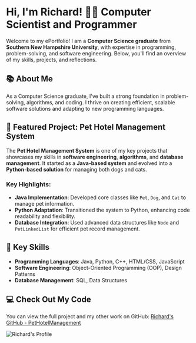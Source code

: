 # Hi, I'm Richard! 👨‍💻 Computer Scientist and Programmer

Welcome to my ePortfolio! I am a **Computer Science graduate** from **Southern New Hampshire University**, with expertise in programming, problem-solving, and software engineering. Below, you'll find an overview of my skills, projects, and reflections.

## 📚 About Me

As a Computer Science graduate, I've built a strong foundation in problem-solving, algorithms, and coding. I thrive on creating efficient, scalable software solutions and adapting to new programming languages.

## 🌟 Featured Project: **Pet Hotel Management System**

The **Pet Hotel Management System** is one of my key projects that showcases my skills in **software engineering**, **algorithms**, and **database management**. It started as a **Java-based system** and evolved into a **Python-based solution** for managing both dogs and cats.

### Key Highlights:
- **Java Implementation**: Developed core classes like `Pet`, `Dog`, and `Cat` to manage pet information.
- **Python Adaptation**: Transitioned the system to Python, enhancing code readability and flexibility.
- **Database Integration**: Used advanced data structures like `Node` and `PetLinkedList` for efficient pet record management.

## 🎯 Key Skills
- **Programming Languages**: Java, Python, C++, HTML/CSS, JavaScript
- **Software Engineering**: Object-Oriented Programming (OOP), Design Patterns
- **Database Management**: SQL, Data Structures


## 💻 Check Out My Code  
You can view the full project and my other work on GitHub: [Richard's GitHub - PetHotelManagement](https://github.com/RichardBack/PetHotelManagement)

![Richard's Profile](https://raw.githubusercontent.com/NewtonianLaw/NewtonianLaw.github.io/main/Github_Photo.jpg)
